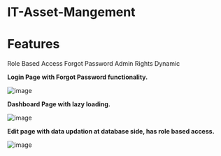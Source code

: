 # IT-Asset-Mangement
# Features
Role Based Access
Forgot Password 
Admin Rights 
Dynamic 

**Login Page with Forgot Password functionality.**

![image](https://github.com/Agl-Ayush/IT-Asset-Mangement/assets/111176210/d2dea65f-432e-4701-86c1-b5854166a547)

**Dashboard Page with lazy loading.**

![image](https://github.com/Agl-Ayush/IT-Asset-Mangement/assets/111176210/31d01228-ba0a-47c4-8fab-cd88b36efe78)


**Edit page with data updation at database side, has role based access.**

![image](https://github.com/Agl-Ayush/IT-Asset-Mangement/assets/111176210/f2255eaf-e9c3-4c10-9201-8aff5919eb52)
